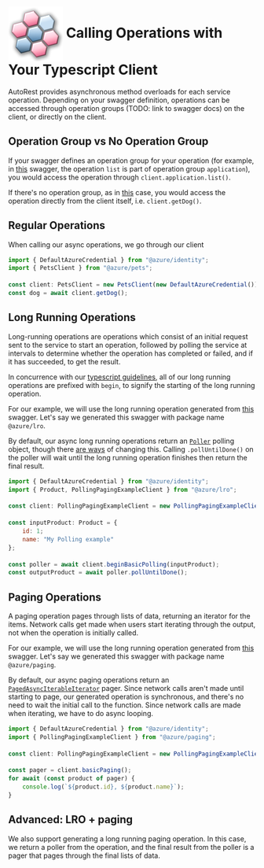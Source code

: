 # <img align="center" src="../images/logo.png">  Calling Operations with Your Typescript Client

AutoRest provides asynchronous method overloads for each service operation.
Depending on your swagger definition, operations can be accessed through operation groups (TODO: link to swagger docs) on the client,
or directly on the client.

## Operation Group vs No Operation Group

If your swagger defines an operation group for your operation (for example, in [this][operation_group_example] swagger, the operation `list`
is part of operation group `application`), you would access the operation through `client.application.list()`.

If there's no operation group, as in [this][mixin_example] case, you would access the operation directly from the client
itself, i.e. `client.getDog()`.

## Regular Operations

When calling our async operations, we go through our client

```js
import { DefaultAzureCredential } from "@azure/identity";
import { PetsClient } from "@azure/pets";

const client: PetsClient = new PetsClient(new DefaultAzureCredential());
const dog = await client.getDog();
```

## Long Running Operations

Long-running operations are operations which consist of an initial request sent to the service to start an operation, followed by polling the service at intervals to determine whether the operation has completed or failed, and if it has succeeded, to get the result.

In concurrence with our [typescript guidelines][poller_guidelines], all of our long running operations are prefixed with `begin`, to signify the starting of the long running operation.

For our example, we will use the long running operation generated from [this][example_swagger] swagger. Let's say we generated this swagger with package name `@azure/lro`.

By default, our async long running operations return an [`Poller`][poller] polling object, though there [are ways][custom_poller] of changing this. Calling `.pollUntilDone()`
on the poller will wait until the long running operation finishes then return the final result.

```js
import { DefaultAzureCredential } from "@azure/identity";
import { Product, PollingPagingExampleClient } from "@azure/lro";

const client: PollingPagingExampleClient = new PollingPagingExampleClient(new DefaultAzureCredential());

const inputProduct: Product = {
    id: 1;
    name: "My Polling example"
};

const poller = await client.beginBasicPolling(inputProduct);
const outputProduct = await poller.pollUntilDone();
```

## Paging Operations

A paging operation pages through lists of data, returning an iterator for the items. Network calls get made when users start iterating through the output, not when the operation
is initially called.

For our example, we will use the long running operation generated from [this][example_swagger] swagger. Let's say we generated this swagger with package name `@azure/paging`.

By default, our async paging operations return an [`PagedAsyncIterableIterator`][paged_async_iterable_iterator] pager. Since network calls aren't
made until starting to page, our generated operation is synchronous, and there's no need to wait the initial call to the function. Since network calls are made when iterating,
we have to do async looping.

```js
import { DefaultAzureCredential } from "@azure/identity";
import { PollingPagingExampleClient } from "@azure/paging";

const client: PollingPagingExampleClient = new PollingPagingExampleClient(new DefaultAzureCredential());

const pager = client.basicPaging();
for await (const product of pager) {
    console.log(`${product.id}, ${product.name}`);
}
```

## Advanced: LRO + paging

We also support generating a long running paging operation. In this case, we return a poller from the operation, and the final result from the poller is
a pager that pages through the final lists of data.


<!-- LINKS -->
[operation_group_example]: https://github.com/Azure/azure-rest-api-specs/blob/master/specification/batch/data-plane/Microsoft.Batch/stable/2020-09-01.12.0/BatchService.json#L64
[mixin_example]: https://github.com/Azure/autorest/blob/new_docs/docs/openapi/examples/pets.json#L20
[pets_swaggger]: https://github.com/Azure/autorest/blob/new_docs/docs/openapi/examples/pets.json
[initializing]: ./initializing.md
[poller]:  https://docs.microsoft.com/en-us/javascript/api/@azure/core-lro/poller?view=azure-node-latest
[custom_poller]: ../generate/directives.md#generate-with-a-custom-poller
[example_swagger]: ../samples/specification/directives/pollingPaging.json
[poller_guidelines]: https://azure.github.io/azure-sdk/typescript_design.html#ts-lro
[custom_pager]: ../generate/directives.md#generate-with-a-custom-pager
[paged_async_iterable_iterator]: https://docs.microsoft.com/en-us/javascript/api/@azure/core-paging/pagedasynciterableiterator?view=azure-node-latest